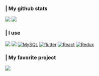### | My github stats
<img src="https://github-readme-stats.vercel.app/api?username=jokay03J&theme=dark&show_icons=true"/>
<img src="https://github-readme-stats.vercel.app/api/top-langs/?username=jokay03J&theme=dark"/>

### | I use
<a href="https://nodejs.org/" target="_blank" rel="nofollow noreferrer noopener"><img src="https://img.shields.io/badge/node.js%20-%2343853D.svg?&style=for-the-badge&logo=node.js&logoColor=white"/></a>
<a href="https://developer.mozilla.org/pl/docs/Web/JavaScript" target="_blank" rel="nofollow noreferrer noopener"><img src="https://img.shields.io/badge/javascript%20-%23323330.svg?&style=for-the-badge&logo=javascript&logoColor=%23F7DF1E"/></a>
<a href="https://www.mysql.com/fr/"><img src="https://img.shields.io/badge/mysql-%2300f.svg?style=for-the-badge&logo=mysql&logoColor=white" alt="MySQL"/></a>
<a href="https://flutter.dev/"><img src="https://img.shields.io/badge/Flutter-%2302569B.svg?style=for-the-badge&logo=Flutter&logoColor=white" alt="flutter" /></a>
<a href="https://reactjs.org"><img src="https://img.shields.io/badge/react-%2320232a.svg?style=for-the-badge&logo=react&logoColor=%2361DAFB" alt="React"/></a>
<a href="https://redux.js.org/"><img src="https://img.shields.io/badge/redux-%23593d88.svg?style=for-the-badge&logo=redux&logoColor=white" alt="Redux" /></a>

### | My favorite project
<img src="https://github-readme-stats.vercel.app/api/pin/?username=jokay03J&repo=embedgenerator&theme=dark"/>

